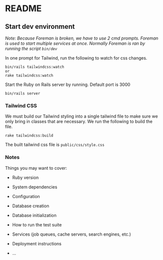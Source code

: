 # README

## Start dev environment
*Note: Because Foreman is broken, we have to use 2 cmd prompts. Foreman is used to start multiple services at once. Normally Foreman is ran by running the script `bin/dev`*

In one prompt for Tailwind, run the following to watch for css changes.
```
bin/rails tailwindcss:watch
or
rake tailwindcss:watch
```
Start the Ruby on Rails server by running. Default port is 3000
```
bin/rails server
```
### Tailwind CSS
We must build our Tailwind styling into a single tailwind file to make sure we only bring in classes that are necessary.
We run the following to build the file.
```
rake tailwindcss:build
```
The built tailwind css file is `public/css/style.css`

### Notes
Things you may want to cover:

* Ruby version

* System dependencies

* Configuration

* Database creation

* Database initialization

* How to run the test suite

* Services (job queues, cache servers, search engines, etc.)

* Deployment instructions

* ...
